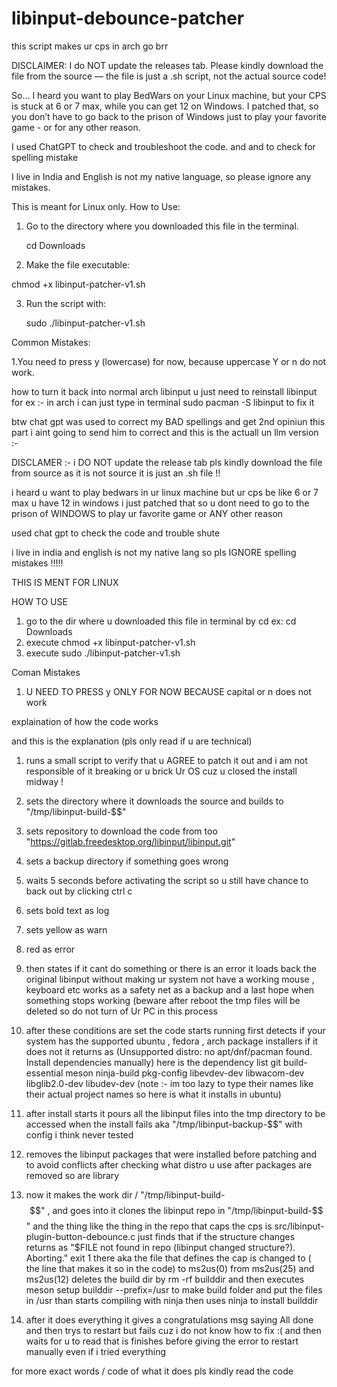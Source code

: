 # libinput-debounce-patcher
this script makes ur cps in arch go brr

DISCLAIMER: I do NOT update the releases tab. Please kindly download the file from the source — the file is just a .sh script, not the actual source code!

So… I heard you want to play BedWars on your Linux machine, but your CPS is stuck at 6 or 7 max, while you can get 12 on Windows. I patched that, so you don’t have to go back to the prison of Windows just to play your favorite game - or for any other reason.

I used ChatGPT to check and troubleshoot the code. and and to check for spelling mistake

I live in India and English is not my native language, so please ignore any mistakes.

This is meant for Linux only.
How to Use:
1. Go to the directory where you downloaded this file in the terminal.

    cd Downloads

2. Make the file executable:

chmod +x libinput-patcher-v1.sh

3. Run the script with:

    sudo ./libinput-patcher-v1.sh



Common Mistakes:

1.You need to press y (lowercase) for now, because uppercase Y or n do not work.


how to turn it back into normal arch libinput 
u just need to reinstall libinput for ex :- in arch i can just type in terminal sudo pacman -S libinput 
to fix it 


btw chat gpt was used to correct my BAD spellings and get 2nd opiniun this part i aint going to send him to correct and this is the actuall un llm version :-


DISCLAMER :- i DO NOT update the release tab pls kindly download the file from source as it is not source it is just an .sh file !!

i heard u want to play bedwars in ur linux machine but ur cps be like 6 or 7 max u have 12 in windows i just patched that so u dont need to go to the prison of WINDOWS to play ur favorite game or ANY other reason

used chat gpt to check the code and trouble shute

i live in india and english is not my native lang so pls IGNORE spelling mistakes !!!!!

THIS IS MENT FOR LINUX

HOW TO USE

1. go to the dir where u downloaded this file in terminal by cd ex: cd Downloads
2. execute chmod +x libinput-patcher-v1.sh
3. execute sudo ./libinput-patcher-v1.sh

Coman Mistakes
1. U NEED TO PRESS y ONLY FOR NOW BECAUSE capital or n does not work




explaination of how the code works 

and this is the explanation (pls only read if u are technical)

1.    runs a small script to verify that u AGREE to patch it out and i am not responsible of it breaking or u brick Ur OS cuz u closed the install midway !

 2.   sets the directory where it downloads the source and builds to "/tmp/libinput-build-$$"

 3.   sets repository to download the code from too "https://gitlab.freedesktop.org/libinput/libinput.git"

 4.  sets a backup directory if something goes wrong

 5.   waits 5 seconds before activating the script so u still have chance to back out by clicking ctrl c

6.   sets bold text as log

 7.  sets yellow as warn

 8.  red as error

 9.   then states if it cant do something or there is an error it loads back the original libinput without making ur system not have a working mouse , keyboard etc works as a safety net as a backup and a last hope when something stops working (beware after reboot the tmp files will be deleted so do not turn of Ur PC in this process

 10.   after these conditions are set the code starts running first detects if your system has the supported ubuntu , fedora , arch package installers if it does not it returns as (Unsupported distro: no apt/dnf/pacman found. Install dependencies manually) here is the dependency list git build-essential meson ninja-build pkg-config libevdev-dev libwacom-dev libglib2.0-dev libudev-dev (note :- im too lazy to type their names like their actual project names so here is what it installs in ubuntu)

 11.   after install starts it pours all the libinput files into the tmp directory to be accessed when the install fails aka "/tmp/libinput-backup-$$" with config i think never tested

 12.   removes the libinput packages that were installed before patching and to avoid conflicts after checking what distro u use after packages are removed so are library

 13.   now it makes the work dir / "/tmp/libinput-build-$$" , and goes into it clones the libinput repo in "/tmp/libinput-build-$$" and the thing like the thing in the repo that caps the cps is src/libinput-plugin-button-debounce.c just finds that if the structure changes returns as "$FILE not found in repo (libinput changed structure?). Aborting." exit 1 there aka the file that defines the cap is changed to ( the line that makes it so in the code) to ms2us(0) from ms2us(25) and ms2us(12) deletes the build dir by rm -rf builddir and then executes meson setup builddir --prefix=/usr to make build folder and put the files in /usr than starts compiling with ninja then uses ninja to install builddir

  14.  after it does everything it gives a congratulations msg saying All done and then trys to restart but fails cuz i do not know how to fix :( and then waits for u to read that is finishes before giving the error to restart manually even if i tried everything

for more exact words / code of what it does pls kindly read the code
